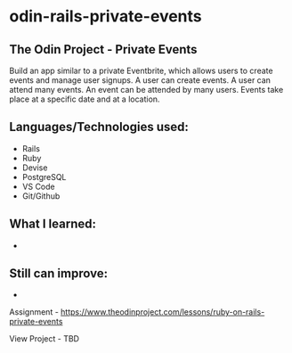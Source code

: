 # odin-rails-private-events
## The Odin Project - Private Events

Build an app similar to a private Eventbrite, which allows users to create events and manage user signups.
A user can create events. A user can attend many events. An event can be attended by many users. Events 
take place at a specific date and at a location.

## Languages/Technologies used:
 - Rails 
 - Ruby
 - Devise
 - PostgreSQL
 - VS Code
 - Git/Github

## What I learned:
 - 
 
## Still can improve:
 - 

Assignment - https://www.theodinproject.com/lessons/ruby-on-rails-private-events

View Project  - TBD